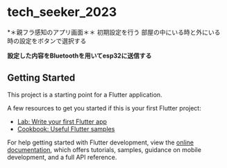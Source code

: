 # tech_seeker_2023

*＊親フラ感知のアプリ画面＊＊
初期設定を行う
部屋の中にいる時と外にいる時の設定をボタンで選択する

**設定した内容をBluetoothを用いてesp32に送信する**

## Getting Started

This project is a starting point for a Flutter application.

A few resources to get you started if this is your first Flutter project:

- [Lab: Write your first Flutter app](https://docs.flutter.dev/get-started/codelab)
- [Cookbook: Useful Flutter samples](https://docs.flutter.dev/cookbook)

For help getting started with Flutter development, view the
[online documentation](https://docs.flutter.dev/), which offers tutorials,
samples, guidance on mobile development, and a full API reference.
